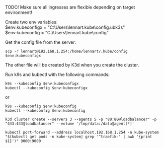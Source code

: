 TODO! Make sure all ingresses are flexible depending on target environment!  

Create two env variables:  
$env:kubeconfigx = "C:\Users\lennart\.kube\config.ubk3s"  
$env:kubeconfig = "C:\Users\lennart\.kube\config"  

Get the config file from the server:  

```scp -r lennart@192.168.1.254:/home/lennart/.kube/config $env:kubeconfigx```  

The other file will be created by K3d when you create the cluster.  

Run k9s and kubectl with the following commands:

```
k9s --kubeconfig $env:kubeconfigx
kubectl --kubeconfig $env:kubeconfigx
```

or

```
k9s --kubeconfig $env:kubeconfig
kubectl --kubeconfig $env:kubeconfig
```  


```k3d cluster create --servers 3 --agents 5 -p "80:80@loadbalancer" -p "443:443@loadbalancer" --volume '/tmp/data:/data@agent[*]'```  

```kubectl port-forward --address localhost,192.168.1.254 -n kube-system "$(kubectl get pods -n kube-system| grep '^traefik-' | awk '{print $1}')" 9000:9000```  